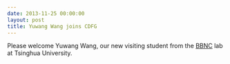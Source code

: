 ```yaml
---
date: 2013-11-25 00:00:00
layout: post
title: Yuwang Wang joins CDFG
---
```


Please welcome Yuwang Wang, our new visiting student from the [BBNC](http://media.au.tsinghua.edu.cn) lab at Tsinghua University.